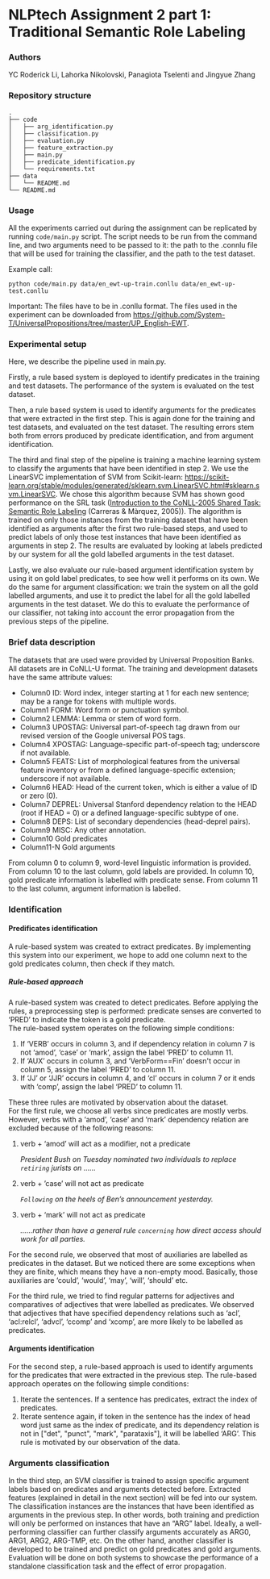 # NLPtech Assignment 2 part 1: Traditional Semantic Role Labeling

### Authors
YC Roderick Li, Lahorka Nikolovski, Panagiota Tselenti and Jingyue Zhang

### Repository structure
```
.
├── code
│   ├── arg_identification.py
│   ├── classification.py
│   ├── evaluation.py
│   ├── feature_extraction.py
│   ├── main.py
│   ├── predicate_identification.py
│   └── requirements.txt
├── data
│   └── README.md
└── README.md
```

### Usage
All the experiments carried out during the assignment can be replicated by running `code/main.py` script. The script needs to be run from the command line, and two arguments need to be passed to it: the path to the .connlu file that will be used for training the classifier, and the path to the test dataset. 


Example call:
```
python code/main.py data/en_ewt-up-train.conllu data/en_ewt-up-test.conllu
```

Important: The files have to be in .conllu format. The files used in the experiment can be downloaded from https://github.com/System-T/UniversalPropositions/tree/master/UP_English-EWT.

### Experimental setup
Here, we describe the pipeline used in main.py.

Firstly, a rule based system is deployed to identify predicates in the training and test datasets. The performance of the system is evaluated on the test dataset. 

Then, a rule based system is used to identify arguments for the predicates that were extracted in the first step. This is again done for the training and test datasets, and evaluated on the test dataset. The resulting errors stem both from errors produced by predicate identification, and from argument identification.

The third and final step of the pipeline is training a machine learning system to classify the arguments that have been identified in step 2. We use the LinearSVC implementation of SVM from Scikit-learn: https://scikit-learn.org/stable/modules/generated/sklearn.svm.LinearSVC.html#sklearn.svm.LinearSVC. We chose this algorithm because SVM has shown good performance on the SRL task ([Introduction to the CoNLL-2005 Shared Task: Semantic Role Labeling](https://aclanthology.org/W05-0620) (Carreras & Màrquez, 2005)). 
The algorithm is trained on only those instances from the training dataset that have been identified as arguments after the first two rule-based steps, and used to predict labels of only those test instances that have been identified as arguments in step 2. The results are evaluated by looking at labels predicted by our system for all the gold labelled arguments in the test dataset.

Lastly, we also evaluate our rule-based argument identification system by using it on gold label predicates, to see how well it performs on its own. We do the same for argument classification: we train the system on all the gold labelled arguments, and use it to predict the label for all the gold labelled arguments in the test 
dataset. We do this to evaluate the performance of our classifier, not taking into account the error propagation from the previous steps of the pipeline.

### Brief data description
The datasets that are used were provided by Universal Proposition Banks. All datasets are in CoNLL-U format. The training and development datasets have the same attribute values:
* Column0  ID: Word index, integer starting at 1 for each new sentence; may be a range for tokens with multiple words.
* Column1  FORM: Word form or punctuation symbol.
* Column2  LEMMA: Lemma or stem of word form.
* Column3  UPOSTAG: Universal part-of-speech tag drawn from our revised version of the Google universal POS tags.
* Column4  XPOSTAG: Language-specific part-of-speech tag; underscore if not available.
* Column5  FEATS: List of morphological features from the universal feature inventory or from a defined language-specific extension; underscore if not available.
* Column6  HEAD: Head of the current token, which is either a value of ID or zero (0).
* Column7  DEPREL: Universal Stanford dependency relation to the HEAD (root if HEAD = 0) or a defined language-specific subtype of one.
* Column8  DEPS: List of secondary dependencies (head-deprel pairs).
* Column9  MISC: Any other annotation.
* Column10 Gold predicates
* Column11-N Gold arguments

From column 0 to column 9, word-level linguistic information is provided. From column 10 to the last column, gold labels are provided. In column 10, gold predicate information is labelled with predicate sense. From column 11 to the last column, argument information is labelled.


### Identification
#### Predificates identification
A rule-based system was created to extract predicates. By implementing this system into our experiment, we hope to add one column next to the gold predicates column, then check if they match.
##### Rule-based approach
A rule-based system was created to detect predicates. Before applying the rules, a preprocessing step is performed: predicate senses are converted to ‘PRED’ to indicate the token is a gold predicate.  
The rule-based system operates on the following simple conditions: 
1) If ‘VERB’ occurs in column 3, and if dependency relation in column 7 is not ‘amod’, ‘case’ or ‘mark’, assign the label ‘PRED’ to column 11. 
2) If ‘AUX’ occurs in column 3, and ‘VerbForm==Fin’ doesn't occur in column 5, assign the label ‘PRED’ to column 11.
3) If ‘JJ’ or ‘JJR’ occurs in column 4, and ‘cl’ occurs in column 7 or it ends with ‘comp’, assign the label ‘PRED’ to column 11.

These three rules are motivated by observation about the dataset.  
For the first rule, we choose all verbs since predicates are mostly verbs. However, verbs with a ‘amod’, ‘case’ and ‘mark’ dependency relation are excluded because of the following reasons:

1) verb + ‘amod’ will act as a modifier, not a predicate

    *President Bush on Tuesday nominated two individuals to replace `retiring` jurists on ……*
2) verb + ’case’ will not act as predicate

    *`Following` on the heels of Ben’s announcement yesterday.*
3)  verb + ‘mark’ will not act as predicate

    *……rather than have a general rule `concerning` how direct access should work for all parties.*

For the second rule, we observed that most of auxiliaries are labelled as predicates in the dataset. But we noticed there are some exceptions when they are finite, which means they have a non-empty mood. Basically, those auxiliaries are ‘could’, ‘would’, ‘may’, ‘will’, ‘should’ etc. 

For the third rule, we tried to find regular patterns for adjectives and comparatives of adjectives that were labelled as predicates. We observed that adjectives that have specified dependency relations such as ‘acl’, ‘acl:relcl’, ‘advcl’, ‘ccomp’ and ‘xcomp’, are more likely to be labelled as predicates.


#### Arguments identification
For the second step, a rule-based approach is used to identify arguments for the predicates that were extracted in the previous step.
The rule-based approach operates on the following simple conditions:
1) Iterate the sentences. If a sentence has predicates, extract the index of predicates.
2) Iterate sentence again, if token in the sentence has the index of head word just same as the index of predicate, and its dependency relation is not in ["det", "punct", "mark", "parataxis"], it will be labelled ‘ARG’. This rule is motivated by our observation of the data.


### Arguments classification
In the third step, an SVM classifier is trained to assign specific argument labels based on predicates and arguments detected before. Extracted features (explained in detail in the next section) will be fed into our system.  The classification instances are the instances that have been identified as arguments in the previous step. In other words, both training and prediction will only be performed on instances that have an “ARG” label. Ideally, a well-performing classifier can further classify arguments accurately as ARG0, ARG1, ARG2, ARG-TMP, etc. On the other hand, another classifier is developed to be trained and predict on gold predicates and gold arguments. Evaluation will be done on both systems to showcase the performance of a standalone classification task and the effect of error propagation.







